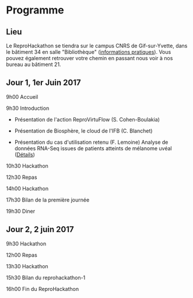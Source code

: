 # Programme

## Lieu

Le ReproHackathon se tiendra sur le campus CNRS de Gif-sur-Yvette, dans le bâtiment 34 en salle "Bibliothèque"
([informations pratiques](http://www.france-bioinformatique.fr/fr/plan-daccès)).
Vous pouvez également retrouver votre chemin en passant nous voir à nos bureau au bâtiment 21.

## Jour 1, 1er Juin 2017

9h00 Accueil

9h30 Introduction

* Présentation de l'action ReproVirtuFlow (S. Cohen-Boulakia)

* Présentation de Biosphère, le cloud de l'IFB (C. Blanchet)

* Présentation du cas d'utilisation retenu (F. Lemoine)
Analyse de données RNA-Seq issues de patients atteints de mélanome uvéal ([Détails](hackathon_1.md))

10h30 Hackathon

12h30 Repas

14h00 Hackathon

17h30 Bilan de la première journée

19h30 Diner

## Jour 2, 2 juin 2017

9h30 Hackathon

12h00 Repas

13h30 Hackathon

15h30 Bilan du reprohackathon-1

16h00 Fin du ReproHackathon

